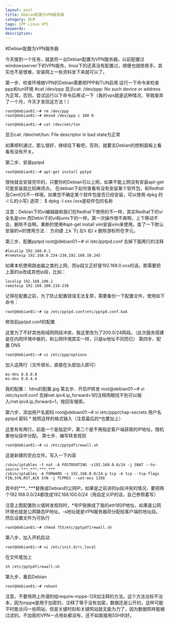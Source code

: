 ```yaml
---
layout: post
title: Debian配置为VPN服务器
category: 技术
tags: CPP Linux VPS
keywords: 
description: 
---
```

#Debian配置为VPN服务器


今天接到一个任务，就是将一台Debian配置为VPN服务器。以前配置过windowsserver下的VPN服务，linux下的还真没有配置过，顺便也就练练手。其实也不是很难，安装网上一些资料坐下来就可以了。


第一步、检查环境做VPN的Debian需要把PPP和TUN启用
运行一下命令来检查ppp和tun环境
	#cat /dev/ppp
显示cat: /dev/ppp: No such device or address为正常。否则，尝试运行以下命令后再试一下（我的vps就是这种情况，导致废弃了一个月，今天才发现这方法！）

	root@debian01:~# rm /dev/ppp
	root@debian01:~# mknod /dev/ppp c 108 0

	root@debian01:~# cat /dev/net/tun
显示cat: /dev/net/tun: File descriptor in bad state为正常

如果顺利通过，那么很好，继续往下看吧，否则，就要去Debian的控制面板上看看有没有开关。

第二步、安装pptpd

	root@debian01:~# apt-get install pptpd
很快就会安装完毕的，只要你的Debian可以上网，如果不能上网没有安装apt-get可能安装就比较麻烦点。
在debian下如何查看有没有安装某个软件包，和Redhat及CentOS不一样哦，如果您不确定某个软件包是否已经安装，可以使用 dpkg 的 -l (L的小写) 选项：
$ dpkg -l xxx   /xxx是软件包的名称

注意：Debian下的vi编辑器和我们在Redhat下使用的不一样，其实Redhat下的vi全名是vim.而Debin下的vi和unix下的一样。第一次操作很不爽啊，上下移动不会，删除不会啊。果断的使用#apt-get install vim安装vim来使用。查了一下默认安装的vi的使用方法：
方向键
上k
下j
左h
右l
x   删除游标所在字元。

第三步、配置pptpd
root@debian01:~# vi /etc/pptpd.conf
去掉下面两行的注释

	#localip 192.168.0.1
	#remoteip 192.168.0.234-238,192.168.10.245
如果本机使用路由器之类的上网，而ip段又正好是192.168.0.xxx的话，那需要把上面的ip改成其他ip段，比如：
	
    localip 192.168.100.1
	remoteip 192.168.100.234-238


记得在配置之前，为了防止配置错误无法复原，需要备份一下配置文件，使用如下命令：

	root@debian01:~# cp /etc/pptpd.conf/etc/pptpd.conf.bak
修改前pptpd.conf的配置

这里为了不好其他局域网网段冲突，我这里改为了200.0/24网段。（此次服务搭建是在内网环境中做的，和公网环境其实一样，只是ip地址不同而已）
第四步、配置 DNS

	root@debian01:~# vi /etc/ppp/options
加入这两行（文件很长，直接在头部加入即可）

    ms-dns 8.8.8.8
    ms-dns 8.8.4.4
我的配置：
1dns的配置.jpg
第五步、开启IP转发
root@debian01:~# vi /etc/sysctl.conf
去掉net.ipv4.ip_forward=1的注释肉眼找不到可以输入/net.ipv4.ip_forward=1，按回车搜索。

第六步、添加用户名密码
root@debian01:~# vi /etc/ppp/chap-secrets
用户名 pptpd 密码 * 按照这样的格式输入（注意最后的*也要加上）

这里有有两行，前面一个是指定IP，第二个是不用指定客户端获取的IP地址，随机重地址段中分配。
第七步、编写转发规则

	root@debian01:~# vi /etc/pptpdfirewall.sh
这是新建的空白文件。写入一下内容

    /sbin/iptables -t nat -A POSTROUTING -s192.168.0.0/24 -j SNAT --to-source ***.***.***.***
    /sbin/iptables -A FORWARD -s 192.168.0.0/24-p tcp -m tcp --tcp-flags FIN,SYN,RST,ACK SYN -j TCPMSS --set-mss 1356
其中的***.***.***.***替换成Debian的公网IP。如果是之前讲的ip段冲突的情况，要把两个192.168.0.0/24都改成192.168.100.0/24（用自定义IP的话，自己参照着写）

注意上图配置防火墙转发规则时，*号IP我换成了我的eth1的IP地址，如果是公网环境也就是公网静态IP地址。-s地址就是VPN服务器将分配给客户端的地址段。
然后设置文件为可执行

	root@debian01:~# chmod 755/etc/pptpdfirewall.sh
第八步、加入开机启动

	root@debian01:~# vi /etc/init.d/rc.local
在文件尾加上

	sh /etc/pptpdfirewall.sh

第九步、重启Debian

	root@debian01:~# reboot

注意，不要用网上所谓的给require-mppe-128加注释的方法。这个方法治标不治本，因为mppe是用于加密的，注释了等于没有加密，数据还是公开的，这样可能平时能访问一些网站，但是关键时刻和关键网站就无能为力了，因为数据照样能被过滤的。不加密的VPN一点用处都没有，还不如直接用SSH的好。

